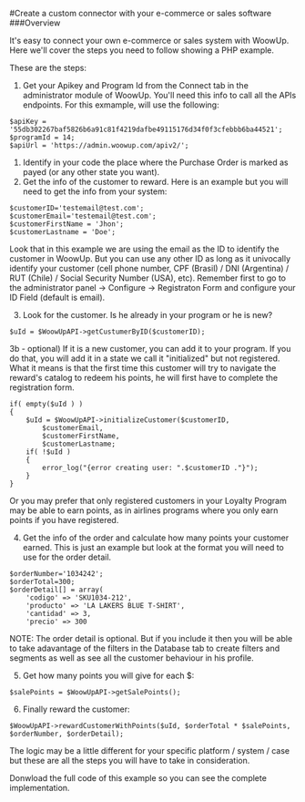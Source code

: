 #Create a custom connector with your e-commerce or sales software
###Overview

It's easy to connect your own e-commerce or sales system with WoowUp. Here we'll cover the steps you need to follow showing a PHP example.

These are the steps:

1) Get your Apikey and Program Id from the Connect tab in the administrator module of WoowUp. You'll need this info to call all the APIs endpoints. For this exmample, will use the following:

```
$apiKey = '55db302267baf5826b6a91c81f4219dafbe49115176d34f0f3cfebbb6ba44521';
$programId = 14;
$apiUrl = 'https://admin.woowup.com/apiv2/';
```

1) Identify in your code the place where the Purchase Order is marked as payed (or any other state you want). 
2) Get the info of the customer to reward. Here is an example but you will need to get the info from your system: 

```
$customerID='testemail@test.com';
$customerEmail='testemail@test.com';
$customerFirstName = 'Jhon';
$customerLastname = 'Doe';
```

Look that in this example we are using the email as the ID to identify the customer in WoowUp. But you can use any other ID as long as it univocally identify your customer (cell phone number, CPF (Brasil) / DNI (Argentina) / RUT (Chile) / Social Security Number (USA), etc). Remember first to go to the administrator panel -> Configure -> Registraton Form and configure your ID Field (default is email).

3) Look for the customer. Is he already in your program or he is new?

```
$uId = $WoowUpAPI->getCustumerByID($customerID);
```

3b - optional) If it is a new customer, you can add it to your program. If you do that, you will add it in a state we call it "initialized" but not registered. What it means is that the first time this customer will try to navigate the reward's catalog to redeem his points, he will first have to complete the registration form.

```
if( empty($uId ) )
{
    $uId = $WoowUpAPI->initializeCustomer($customerID, 
        $customerEmail,
        $customerFirstName,
        $customerLastname;
    if( !$uId )
    {
        error_log("{error creating user: ".$customerID ."}");
    }
}
```

Or you may prefer that only registered customers in your Loyalty Program may be able to earn points, as in airlines programs where you only earn points if you have registered.

4) Get the info of the order and calculate how many points your customer earned. This is just an example but look at the format you will need to use for the order detail.

```
$orderNumber='1034242';
$orderTotal=300;
$orderDetail[] = array(
    'codigo' => 'SKU1034-212',
    'producto' => 'LA LAKERS BLUE T-SHIRT',
    'cantidad' => 3,
    'precio' => 300
```
NOTE: The order detail is optional. But if you include it then you will be able to take adavantage of the filters in the Database tab to create filters and segments as well as see all the customer behaviour in his profile.

5) Get how many points you will give for each $:

```
$salePoints = $WoowUpAPI->getSalePoints();
```

6) Finally reward the customer:
```
$WoowUpAPI->rewardCustomerWithPoints($uId, $orderTotal * $salePoints, $orderNumber, $orderDetail);
```
The logic may be a little different for your specific platform / system / case but these are all the steps you will have to take in consideration.

Donwload the full code of this example so you can see the complete implementation. 
